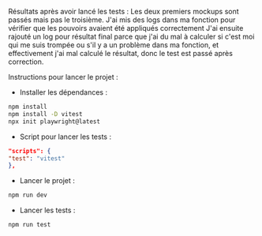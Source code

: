 Résultats après avoir lancé les tests : 
Les deux premiers mockups sont passés mais pas le troisième. 
J'ai mis des logs dans ma fonction pour vérifier que les pouvoirs avaient été appliqués correctement
J'ai ensuite rajouté un log pour résultat final parce que j'ai du mal à calculer si c'est moi qui me suis trompée 
ou s'il y a un problème dans ma fonction, et effectivement j'ai mal calculé le résultat, donc le test est passé après correction.


Instructions pour lancer le projet : 
- Installer les dépendances : 
```bash
npm install
npm install -D vitest
npx init playwright@latest
```
- Script pour lancer les tests : 
```json
"scripts": {
"test": "vitest"
},
``` 
- Lancer le projet : 
```bash
npm run dev
```
- Lancer les tests : 
```bash
npm run test
```
